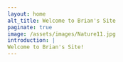```yaml
---
layout: home
alt_title: Welcome to Brian's Site
paginate: true
image: /assets/images/Nature11.jpg
introduction: |
Welcome to Brian's Site!
---
```

